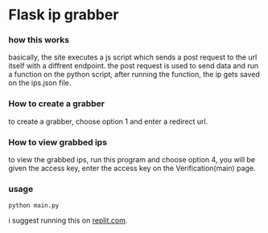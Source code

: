 # Flask ip grabber

### how this works
<p>
  basically, the site executes a js script which sends a post request to the url itself with a diffrent endpoint. the post request is used to send data and run a function on the python script, after running the function, the ip gets saved on the ips.json file.
</p>

### How to create a grabber
<p>
  to create a grabber, choose option 1 and enter a redirect url.
</p>

### How to view grabbed ips
<p>
  to view the grabbed ips, run this program and choose option 4, you will be given the access key, enter the access key on the Verification(main) page.
</p>

### usage 

```python main.py```

i suggest running this on [replit.com](https://replit.com).
